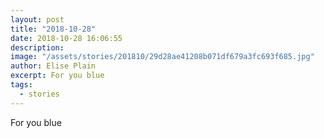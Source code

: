 ```yaml
---
layout: post
title: "2018-10-28"
date: 2018-10-28 16:06:55
description: 
image: "/assets/stories/201810/29d28ae41208b071df679a3fc693f685.jpg"
author: Elise Plain
excerpt: For you blue
tags: 
  - stories
---
```


For you blue
<p></p>
